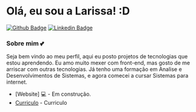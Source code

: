 # Olá, eu sou a Larissa! :D

[![Github Badge](https://img.shields.io/badge/-Github-000?style=flat-square&logo=Github&logoColor=white&link=https://github.com/larinuness)](https://github.com/larinuness)
[![Linkedin Badge](https://img.shields.io/badge/-LinkedIn-blue?style=flat-square&logo=Linkedin&logoColor=white&link=https://www.linkedin.com/in/larissa-nunes-331900168/)](https://www.linkedin.com/in/larissa-nunes-331900168/)

### Sobre mim :two_hearts:
Seja bem vindo ao meu perfil, aqui eu posto projetos de tecnologias que estou aprendendo. Eu amo muito mexer com front-end, mas gosto de me arriscar com outras tecnologias. Já tenho uma formação em Analise e Desenvolvimentos de Sistemas, e agora comecei a cursar Sistemas para internet.

- [Website] 💻 - Em construção.
- [Curriculo](https://drive.google.com/file/d/1KKhUuz3Ed_STIZ_MZUdTiaKnBLYamGmt/view?usp=sharing) - Curriculo

